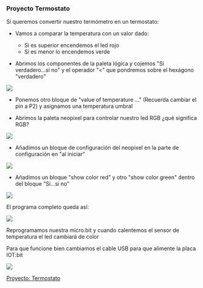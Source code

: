 ### Proyecto Termostato

Si queremos convertir nuestro termómetro en un termostato:

* Vamos a comparar la temperatura con un valor dado:
    * Si es superior encendemos el led rojo
    * Si es menor lo encendemos verde

* Abrimos los componentes de la paleta lógica y cojemos "Si verdadero...si no" y el operador "<" que pondremos sobre el hexágono "verdadero"

![](termostato_logica.png)

* Ponemos otro bloque de "value of temperature ..." (Recuerda cambiar el pin a P2) y asignamos una temperatura umbral

* Abrimos la paleta neopixel para controlar nuestro led RGB ¿qué significa RGB?

![](termostato_neopixel.png)

* Añadimos un bloque de configuración del neopixel en la parte de configuración en "al iniciar"

![](termostato_neopixel_setup.png)

* Añadimos un bloque "show color red" y otro "show color green" dentro del bloque "Si...si no"

![](termostato_led_condicional.png)

El programa completo queda así:

![](termostato_final.png)

Reprogramamos nuestra micro:bit y cuando calentemos el sensor de temperatura el led cambiará de color

Para que funcione bien cambiamos el cable USB para que alimente la placa IOT:bit

![](componentes_funcionamiento.jpg)

[Proyecto: Termostato](https://makecode.microbit.org/_HXfaVfRHT73b)
